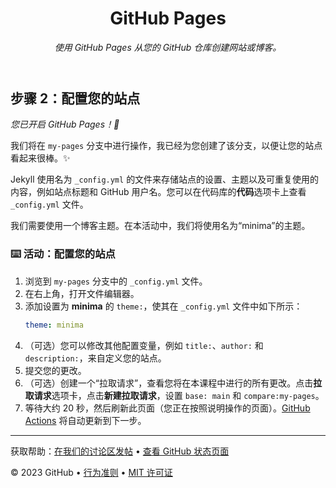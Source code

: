 <header>

<!--
  <<< 作者注释：课程标题 >>>
  包括一张 1280×640 的图片、句子格式的课程标题和一段重点说明的简短描述。
  在您的仓库设置中：启用模板仓库，添加您的 1280×640 社交图片，自动删除 head 分支。
  添加您的开源许可证，GitHub 使用 MIT 许可证。
-->

# GitHub Pages

_使用 GitHub Pages 从您的 GitHub 仓库创建网站或博客。_

</header>

<!--
  <<< Author notes: Step 2 >>>
  Start this step by acknowledging the previous step.
  Define terms and link to docs.github.com.
  Historic note: previous version checked for empty pull request, changed to the correct theme `minima`.
-->

## 步骤 2：配置您的站点

_您已开启 GitHub Pages！🎉_

我们将在 `my-pages` 分支中进行操作，我已经为您创建了该分支，以便让您的站点看起来很棒。✨

Jekyll 使用名为 `_config.yml` 的文件来存储站点的设置、主题以及可重复使用的内容，例如站点标题和 GitHub 用户名。您可以在代码库的**代码**选项卡上查看 `_config.yml` 文件。

我们需要使用一个博客主题。在本活动中，我们将使用名为“minima”的主题。

### :keyboard: 活动：配置您的站点

1. 浏览到 `my-pages` 分支中的 `_config.yml` 文件。
2. 在右上角，打开文件编辑器。
3. 添加设置为 **minima** 的 `theme:`，使其在 `_config.yml` 文件中如下所示：
   ```yml
   theme: minima
   ```
4. （可选）您可以修改其他配置变量，例如 `title:`、`author:` 和 `description:`，来自定义您的站点。
5. 提交您的更改。
6. （可选）创建一个“拉取请求”，查看您将在本课程中进行的所有更改。点击**拉取请求**选项卡，点击**新建拉取请求**，设置 `base: main` 和 `compare:my-pages`。
7. 等待大约 20 秒，然后刷新此页面（您正在按照说明操作的页面）。[GitHub Actions](https://docs.github.com/zh/actions) 将自动更新到下一步。
<footer>

<!--
  <<< 作者注释：页脚 >>>
  添加获取支持的链接、GitHub 状态页面、行为准则、许可证链接。
-->

---

获取帮助：[在我们的讨论区发帖](https://github.com/orgs/skills/discussions/categories/github-pages) &bull; [查看 GitHub 状态页面](https://www.githubstatus.com/)

&copy; 2023 GitHub &bull; [行为准则](https://www.contributor-covenant.org/version/2/1/code_of_conduct/code_of_conduct.md) &bull; [MIT 许可证](https://gh.io/mit)

</footer>

